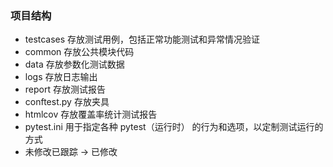 ### 项目结构

- testcases  存放测试用例，包括正常功能测试和异常情况验证
- common  存放公共模块代码
- data 存放参数化测试数据
- logs 存放日志输出
- report 存放测试报告
- conftest.py 存放夹具
- htmlcov 存放覆盖率统计测试报告
- pytest.ini 用于指定各种 pytest（运行时） 的行为和选项，以定制测试运行的方式
- 未修改已跟踪 -> 已修改
